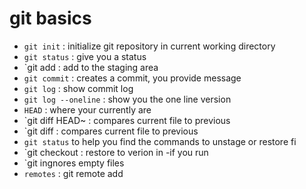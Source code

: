 # git basics


- `git init` : initialize git repository in current working directory
- `git status` : give you a status
- `git add <FILE>: add <FILE> to the staging area
- `git commit` : creates a commit, you provide message
- `git log` : show commit log
- `git log --oneline` : show you the one line version
- `HEAD` : where your currently are 
- `git diff HEAD~<NUM> <FILE> : compares current file to previous
- `git diff <HASH> <FILE> : compares current file to previous
- `git status` to help you find the commands to unstage or restore fi
- `git checkout <HASH> <FILE> : restore <FILE> to verion in <HASH>
	-if you run
- `git ingnores empty files
- `remotes` : git remote add <URL>
